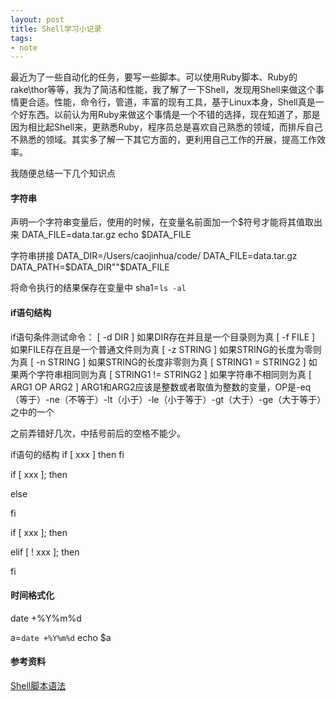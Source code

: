 ```yaml
---
layout: post
title: Shell学习小记录
tags:
- note
---
```


最近为了一些自动化的任务，要写一些脚本。可以使用Ruby脚本、Ruby的rake\thor等等，我为了简洁和性能，我了解了一下Shell，发现用Shell来做这个事情更合适。性能，命令行，管道，丰富的现有工具，基于Linux本身，Shell真是一个好东西。以前认为用Ruby来做这个事情是一个不错的选择，现在知道了，那是因为相比起Shell来，更熟悉Ruby，程序员总是喜欢自己熟悉的领域，而排斥自己不熟悉的领域。其实多了解一下其它方面的，更利用自己工作的开展，提高工作效率。

我随便总结一下几个知识点

#### 字符串

声明一个字符串变量后，使用的时候，在变量名前面加一个$符号才能将其值取出来
DATA_FILE=data.tar.gz
echo $DATA_FILE

字符串拼接
DATA_DIR=/Users/caojinhua/code/
DATA_FILE=data.tar.gz
DATA_PATH=$DATA_DIR""$DATA_FILE

将命令执行的结果保存在变量中
sha1=`ls -al`

#### if语句结构

if语句条件测试命令：
[ -d DIR ]	如果DIR存在并且是一个目录则为真
[ -f FILE ]	如果FILE存在且是一个普通文件则为真
[ -z STRING ]	如果STRING的长度为零则为真
[ -n STRING ]	如果STRING的长度非零则为真
[ STRING1 = STRING2 ]	如果两个字符串相同则为真
[ STRING1 != STRING2 ]	如果字符串不相同则为真
[ ARG1 OP ARG2 ]	ARG1和ARG2应该是整数或者取值为整数的变量，OP是-eq（等于）-ne（不等于）-lt（小于）-le（小于等于）-gt（大于）-ge（大于等于）之中的一个

之前弄错好几次，中括号前后的空格不能少。

if语句的结构
if [ xxx ]
then
fi

if [ xxx ]; then

else

fi

if [ xxx ]; then

elif [ ! xxx ]; then

fi

#### 时间格式化

date  +%Y%m%d

a=`date +%Y%m%d`
echo $a


#### 参考资料
[Shell脚本语法](http://learn.akae.cn/media/ch31s05.html)

